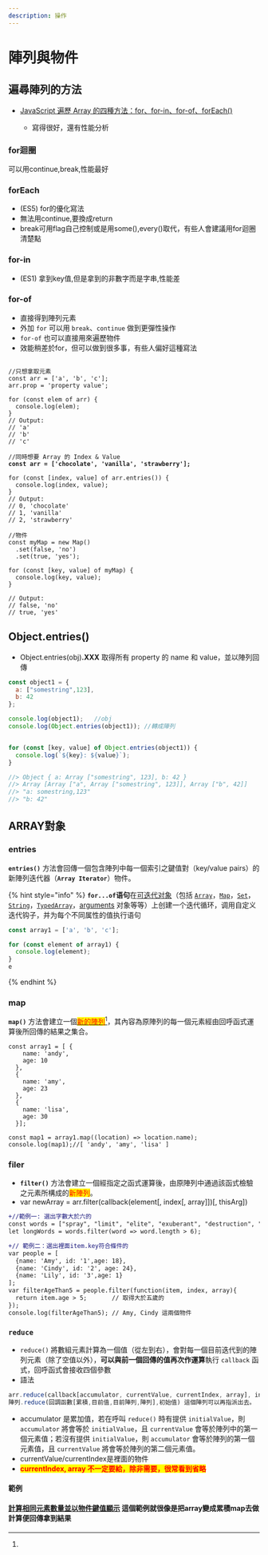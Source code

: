 ```yaml
---
description: 操作
---
```


# 陣列與物件

## 遍尋陣列的方法

*   [JavaScript 遍歷 Array 的四種方法：for、for-in、for-of、forEach()](https://tigercosmos.xyz/post/2021/06/js/js-array-for-methods/)

    * 寫得很好，還有性能分析



### for迴圈

可以用continue,break,性能最好

### forEach

* (ES5) for的優化寫法
* 無法用continue,要換成return
* break可用flag自己控制或是用some(),every()取代，有些人會建議用for迴圈清楚點

### for-in

* (ES1) 拿到key值,但是拿到的非數字而是字串,性能差

### for-of

* 直接得到陣列元素
* 外加 `for` 可以用 `break`、`continue` 做到更彈性操作
* &#x20;`for-of` 也可以直接用來遍歷物件
* 效能稍差於for，但可以做到很多事，有些人偏好這種寫法

<pre class="language-javascript"><code class="lang-javascript">
//只想拿取元素
const arr = ['a', 'b', 'c'];
arr.prop = 'property value';

for (const elem of arr) {
  console.log(elem);
}
// Output:
// 'a'
// 'b'
// 'c'

//同時想要 Array 的 Index &#x26; Value 
<strong>const arr = ['chocolate', 'vanilla', 'strawberry'];
</strong>
for (const [index, value] of arr.entries()) {
  console.log(index, value);
}
// Output:
// 0, 'chocolate'
// 1, 'vanilla'
// 2, 'strawberry'

//物件
const myMap = new Map()
  .set(false, 'no')
  .set(true, 'yes');

for (const [key, value] of myMap) {
  console.log(key, value);
}

// Output:
// false, 'no'
// true, 'yes'
</code></pre>

##

## **Object.entries()**

* Object.entries(obj)**.XXX** 取得所有 property 的 name 和 value，並以陣列回傳

```javascript
const object1 = {
  a: ["somestring",123],
  b: 42
};

console.log(object1);   //obj
console.log(Object.entries(object1)); //轉成陣列


for (const [key, value] of Object.entries(object1)) {
  console.log(`${key}: ${value}`);
}

//> Object { a: Array ["somestring", 123], b: 42 }
//> Array [Array ["a", Array ["somestring", 123]], Array ["b", 42]]
//> "a: somestring,123"
//> "b: 42"


```

## ARRAY對象

### entries

**`entries()`** 方法會回傳一個包含陣列中每一個索引之鍵值對（key/value pairs）的新陣列迭代器（**`Array Iterator`**）物件。

{% hint style="info" %}
**`for...of`语句**在[可迭代对象](https://developer.mozilla.org/zh-CN/docs/Web/JavaScript/Reference/Iteration\_protocols)（包括 [`Array`](https://developer.mozilla.org/zh-CN/docs/Web/JavaScript/Reference/Global\_Objects/Array)，[`Map`](https://developer.mozilla.org/zh-CN/docs/Web/JavaScript/Reference/Global\_Objects/Map)，[`Set`](https://developer.mozilla.org/zh-CN/docs/Web/JavaScript/Reference/Global\_Objects/Set)，[`String`](https://developer.mozilla.org/zh-CN/docs/Web/JavaScript/Reference/Global\_Objects/String)，[`TypedArray`](https://developer.mozilla.org/zh-CN/docs/Web/JavaScript/Reference/Global\_Objects/TypedArray)，[arguments](https://developer.mozilla.org/en-US/docs/Web/JavaScript/Reference/Functions\_and\_function\_scope/arguments) 对象等等）上创建一个迭代循环，调用自定义迭代钩子，并为每个不同属性的值执行语句

```jsx
const array1 = ['a', 'b', 'c'];

for (const element of array1) {
  console.log(element);
}
e
```
{% endhint %}



### map

**`map()`** 方法會建立一個[<mark style="color:red;">新的陣列</mark>](#user-content-fn-1)[^1]，其內容為原陣列的每一個元素經由回呼函式運算後所回傳的結果之集合。

```
const array1 = [ {
    name: 'andy',
    age: 10
  },
  {
    name: 'amy',
    age: 23
  },
  {
    name: 'lisa',
    age: 30
  }];

const map1 = array1.map((location) => location.name);
console.log(map1);//[ 'andy', 'amy', 'lisa' ]
```

### filer

* **`filter()`** 方法會建立一個經指定之函式運算後，由原陣列中通過該函式檢驗之元素所構成的<mark style="color:red;">新陣列</mark>。
* var newArray = arr.filter(callback(element\[, index\[, array]])\[, thisArg])

```diff
+//範例一: 選出字數大於六的
const words = ["spray", "limit", "elite", "exuberant", "destruction", "present", "happy"];
let longWords = words.filter(word => word.length > 6);

+// 範例二：選出裡面item.key符合條件的
var people = [
  {name: 'Amy', id: '1',age: 18},
  {name: 'Cindy', id: '2', age: 24},
  {name: 'Lily', id: '3',age: 1}
];
var filterAgeThan5 = people.filter(function(item, index, array){
  return item.age > 5;       // 取得大於五歲的
});
console.log(filterAgeThan5); // Amy, Cindy 這兩個物件
```

### `reduce`

* `reduce()` 將數組元素計算為一個值（從左到右），會對每一個目前迭代到的陣列元素（除了空值以外），**可以與前一個回傳的值再次作運算**執行 `callback` 函式，回呼函式會接收四個參數
* 語法

```jsx
arr.reduce(callback[accumulator, currentValue, currentIndex, array], initialValue)
陣列.reduce(回調函數[累積,目前值,目前陣列,陣列],初始值) 這個陣列可以再指派出去。
```

* accumulator 是累加值，若在呼叫 `reduce()` 時有提供 `initialValue`，則 `accumulator` 將會等於 `initialValue`，且 `currentValue` 會等於陣列中的第一個元素值；若沒有提供 `initialValue`，則 `accumulator` 會等於陣列的第一個元素值，且 `currentValue` 將會等於陣列的第二個元素值。
* currentValue/currentIndex是裡面的物件
* <mark style="color:red;">**currentIndex, array 不一定要給，除非需要，很常看到省略**</mark>

#### 範例

#### [計算相同元素數量並以物件鍵值顯示](https://developer.mozilla.org/zh-TW/docs/Web/JavaScript/Reference/Global\_Objects/Array/Reduce#%E8%A8%88%E7%AE%97%E7%9B%B8%E5%90%8C%E5%85%83%E7%B4%A0%E6%95%B8%E9%87%8F%E4%B8%A6%E4%BB%A5%E7%89%A9%E4%BB%B6%E9%8D%B5%E5%80%BC%E9%A1%AF%E7%A4%BA) 這個範例就很像是把array變成累積map去做計算便回傳拿到結果 <a href="#ji-suan-xiang-tong-yuan-su-shu-liang-bing-yi-wu-jian-jian-zhi-xian-shi" id="ji-suan-xiang-tong-yuan-su-shu-liang-bing-yi-wu-jian-jian-zhi-xian-shi"></a>

[^1]: 
